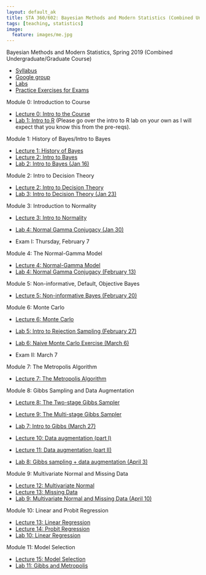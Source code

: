 ```yaml
---
layout: default_ak
title: STA 360/602: Bayesian Methods and Modern Statistics (Combined Undergraduate/Graduate Course)
tags: [teaching, statistics]
image:
  feature: images/me.jpg
---
```


Bayesian Methods and Modern Statistics, Spring 2019 (Combined Undergraduate/Graduate Course)


+ [Syllabus](https://github.com/resteorts/modern-bayes/blob/master/syllabus/syllabus-sta602-spring19.pdf)
+ [Google group](https://groups.google.com/forum/#!forum/bayes19)
+ [Labs](https://github.com/resteorts/modern-bayes/tree/master/labs)
+ [Practice Exercises for Exams](https://github.com/resteorts/modern-bayes/tree/master/exercises)


Module 0: Introduction to Course 

+ [Lecture 0: Intro to the Course](https://github.com/resteorts/modern-bayes/blob/master/lecturesModernBayes19/lecture-0/00-intro-to-Bayes.pdf)
+ [Lab 1: Intro to R](https://github.com/resteorts/modern-bayes/tree/master/labs)
(Please go over the intro to R lab on your own as I will expect that you know this
from the pre-reqs). 


Module 1: History of Bayes/Intro to Bayes 

+ [Lecture 1: History of Bayes](https://github.com/resteorts/modern-bayes/blob/master/lecturesModernBayes19/lecture-1/01-history-of-Bayes.pdf)
+ [Lecture 2: Intro to Bayes](https://github.com/resteorts/modern-bayes/blob/master/lecturesModernBayes19/lecture-1/01-intro-to-Bayes.pdf)
+ [Lab 2: Intro to Bayes (Jan 16)](https://github.com/resteorts/modern-bayes/blob/master/labs/02-intro-to-bayes/lab2IntroductiontoBayes.pdf)

Module 2: Intro to Decision Theory

+ [Lecture 2: Intro to Decision Theory](https://github.com/resteorts/modern-bayes/blob/master/lecturesModernBayes19/lecture-2/02-intro-to-Bayes.pdf)
+ [Lab 3: Intro to Decision Theory (Jan 23)](https://github.com/resteorts/modern-bayes/blob/master/labs/03-intro-decision-theory/lab3IntrotoDecisionTheory.pdf)

 Module 3: Introduction to Normality 

+ [Lecture 3: Intro to Normality](https://github.com/resteorts/modern-bayes/blob/master/lecturesModernBayes19/lecture-3/03-normal-distribution.pdf)
+ [Lab 4: Normal Gamma Conjugacy (Jan 30)](https://github.com/resteorts/modern-bayes/blob/master/labs/04-intro-gaussian/lab4IntroductiontoBayes.pdf)

+ Exam I: Thursday, February 7

Module 4: The Normal-Gamma Model

+ [Lecture 4: Normal-Gamma Model](https://github.com/resteorts/modern-bayes/blob/master/lecturesModernBayes19/lecture-4/04-normal-gamma.pdf)
+ [Lab 4: Normal Gamma Conjugacy (February 13)](https://github.com/resteorts/modern-bayes/blob/master/labs/04-intro-gaussian/lab4IntroductiontoBayes.pdf)

Module 5: Non-informative, Default, Objective Bayes
+ [Lecture 5: Non-informative Bayes (February 20)](https://github.com/resteorts/modern-bayes/blob/master/lecturesModernBayes19/lecture-5/lecture5-objective.pdf)

Module 6: Monte Carlo
+ [Lecture 6: Monte Carlo](https://github.com/resteorts/modern-bayes/blob/master/lecturesModernBayes19/lecture-6/06-monte-carlo.pdf)
+ [Lab 5: Intro to Rejection Sampling (February 27)](https://github.com/resteorts/modern-bayes/blob/master/labs/05-intro-rejection-sampling/lab5IntroRejectionSampling.pdf)
+ [Lab 6: Naive Monte Carlo Exercise (March 6)](https://github.com/resteorts/modern-bayes/blob/master/labs/06-monte-carlo/lab-06.pdf)

+ Exam II: March 7

Module 7: The Metropolis Algorithm 
+ [Lecture 7: The Metropolis Algorithm](https://github.com/resteorts/modern-bayes/blob/master/lecturesModernBayes19/lecture-7/07-metropolis.pdf)


Module 8: Gibbs Sampling and Data Augmentation
+ [Lecture 8: The Two-stage Gibbs Sampler](https://github.com/resteorts/modern-bayes/blob/master/lecturesModernBayes19/lecture-8/08-gibbs.pdf)
+ [Lecture 9: The Multi-stage Gibbs Sampler](https://github.com/resteorts/modern-bayes/blob/master/lecturesModernBayes19/lecture-8/08-gibbs-multistage.pdf)
+ [Lab 7: Intro to Gibbs (March 27)](https://github.com/resteorts/modern-bayes/blob/master/labs/07-gibbs/lab-07.pdf)

+ [Lecture 10: Data augmentation (part I)](https://github.com/resteorts/modern-bayes/blob/master/lecturesModernBayes19/lecture-8/08-data-augment.pdf)
+ [Lecture 11: Data augmentation (part II)](https://github.com/resteorts/modern-bayes/blob/master/lecturesModernBayes19/lecture-8/08-data-augment-part2.pdf)
+ [Lab 8: Gibbs sampling + data augmentation (April 3)](https://github.com/resteorts/modern-bayes/blob/master/labs/08-gibbs-augmentation/lab-08.pdf)

Module 9: Multivariate Normal and Missing Data
+ [Lecture 12: Multivariate Normal](https://github.com/resteorts/modern-bayes/blob/master/lecturesModernBayes19/lecture-9/09-multivariate-norm.pdf)
+ [Lecture 13: Missing Data](https://github.com/resteorts/modern-bayes/blob/master/lecturesModernBayes19/lecture-9/09-missing-data.pdf)
+ [Lab 9: Multivariate Normal and Missing Data (April 10)](https://github.com/resteorts/modern-bayes/blob/master/labs/09-multivariate-imputation/hw-09.pdf)

Module 10: Linear and Probit Regression 

+ [Lecture 13: Linear Regression](https://github.com/resteorts/modern-bayes/blob/master/lecturesModernBayes19/lecture-10/10-linear-regression.pdf)
+ [Lecture 14: Probit Regression](https://github.com/resteorts/modern-bayes/blob/master/lecturesModernBayes19/lecture-10/10-probit-regression.pdf)
+ [Lab 10: Linear Regression](https://github.com/resteorts/modern-bayes/blob/master/labs/10-linear-regression/lab-10.pdf)

Module 11: Model Selection

+ [Lecture 15: Model Selection](https://github.com/resteorts/modern-bayes/blob/master/lecturesModernBayes19/lecture-11/11-model-selection.pdf)
+ [Lab 11: Gibbs and Metropolis](https://github.com/resteorts/modern-bayes/blob/master/labs/11-gibbs-and-metropolis/lab9withoutsolutions.pdf)
